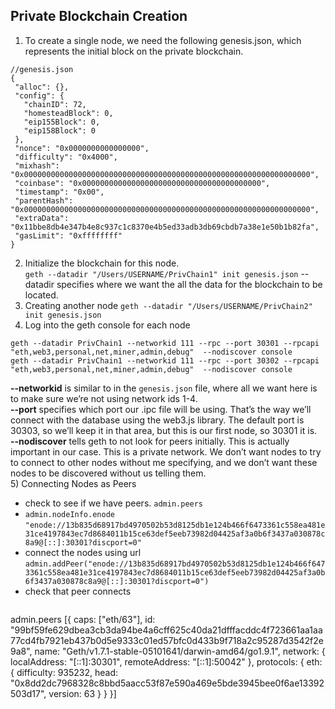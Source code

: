 ## Private Blockchain Creation
1) To create a single node, we need the following genesis.json, which represents the initial block on the private blockchain.
``` 
//genesis.json
{
 "alloc": {},
 "config": {
   "chainID": 72,
   "homesteadBlock": 0,
   "eip155Block": 0,
   "eip158Block": 0
 },
 "nonce": "0x0000000000000000",
 "difficulty": "0x4000",
 "mixhash": "0x0000000000000000000000000000000000000000000000000000000000000000",
 "coinbase": "0x0000000000000000000000000000000000000000",
 "timestamp": "0x00",
 "parentHash": "0x0000000000000000000000000000000000000000000000000000000000000000",
 "extraData": "0x11bbe8db4e347b4e8c937c1c8370e4b5ed33adb3db69cbdb7a38e1e50b1b82fa",
 "gasLimit": "0xffffffff"
}
```
2) Initialize the blockchain for this node.  
`geth --datadir "/Users/USERNAME/PrivChain1" init genesis.json`
--datadir specifies where we want the all the data for the blockchain to be located.
3) Creating another node
`geth --datadir "/Users/USERNAME/PrivChain2" init genesis.json`
4) Log into the geth console for each node   
```
geth --datadir PrivChain1 --networkid 111 --rpc --port 30301 --rpcapi "eth,web3,personal,net,miner,admin,debug"  --nodiscover console
geth --datadir PrivChain1 --networkid 111 --rpc --port 30302 --rpcapi "eth,web3,personal,net,miner,admin,debug"  --nodiscover console
``` 
**--networkid** is similar to in the `genesis.json` file, where all we want here is to make sure we’re not using network ids 1-4.  
**--port** specifies which port our .ipc file will be using. That’s the way we’ll connect with the database using the web3.js library. The default port is 30303, so we’ll keep it in that area, but this is our first node, so 30301 it is.  
**--nodiscover** tells geth to not look for peers initially. This is actually important in our case. This is a private network. We don’t want nodes to try to connect to other nodes without me specifying, and we don’t want these nodes to be discovered without us telling them.  
5) Connecting Nodes as Peers  
  - check to see if we have peers.
    `admin.peers`
  - `admin.nodeInfo.enode`  
    `"enode://13b835d68917bd4970502b53d8125db1e124b466f6473361c558ea481e31ce4197843ec7d8684011b15ce63def5eeb73982d04425af3a0b6f3437a030878c8a9@[::]:30301?discport=0"`
  - connect the nodes using url  
    `admin.addPeer("enode://13b835d68917bd4970502b53d8125db1e124b466f6473361c558ea481e31ce4197843ec7d8684011b15ce63def5eeb73982d04425af3a0b6f3437a030878c8a9@[::]:30301?discport=0")`
  - check that peer connects 
    ```
admin.peers
[{
    caps: ["eth/63"],
    id: "99bf59fe629dbea3cb3da94be4a6cff625c40da21dfffacddc4f723661aa1aa77cd4fb7921eb437b0d5e9333c01ed57bfc0d433b9f718a2c95287d3542f2e9a8",
    name: "Geth/v1.7.1-stable-05101641/darwin-amd64/go1.9.1",
    network: {
        localAddress: "[::1]:30301",
        remoteAddress: "[::1]:50042"
    },
    protocols: {
        eth: {
            difficulty: 935232,
            head: "0x8dd2dc7968328c8bbd5aacc53f87e590a469e5bde3945bee0f6ae13392503d17",
            version: 63
        }
    }
}]
```
